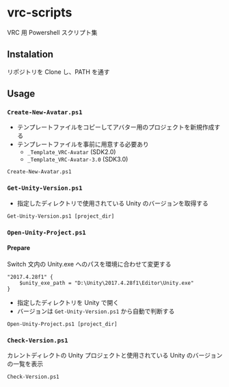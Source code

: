 vrc-scripts
===

VRC 用 Powershell スクリプト集

## Instalation

リポジトリを Clone し、PATH を通す

## Usage

### `Create-New-Avatar.ps1`

- テンプレートファイルをコピーしてアバター用のプロジェクトを新規作成する
- テンプレートファイルを事前に用意する必要あり
    - `_Template_VRC-Avatar` (SDK2.0)
    - `_Template_VRC-Avatar-3.0` (SDK3.0)

```
Create-New-Avatar.ps1
```

### `Get-Unity-Version.ps1`

- 指定したディレクトリで使用されている Unity のバージョンを取得する

```
Get-Unity-Version.ps1 [project_dir]
```

### `Open-Unity-Project.ps1`

#### Prepare

Switch 文内の Unity.exe へのパスを環境に合わせて変更する

```
"2017.4.28f1" {
    $unity_exe_path = "D:\Unity\2017.4.28f1\Editor\Unity.exe"
}
```

- 指定したディレクトリを Unity で開く
- バージョンは `Get-Unity-Version.ps1` から自動で判断する

```
Open-Unity-Project.ps1 [project_dir]
```

### `Check-Version.ps1`

カレントディレクトの Unity プロジェクトと使用されている Unity のバージョンの一覧を表示

```
Check-Version.ps1
```